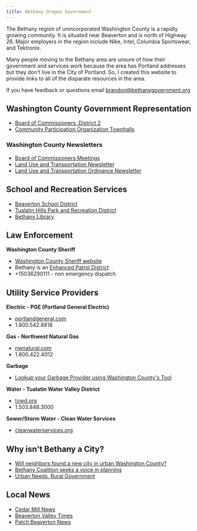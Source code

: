 ```yaml
---
title: Bethany Oregon Government
---
```


The Bethany region of unincorporated Washington County is a rapidly growing community. It is situated near Beaverton and is north of Highway 26. Major employers in the region include Nike, Intel, Columbia Sportswear, and Tektronix.

Many people moving to the Bethany area are unsure of how their government and services work because the area has Portland addresses but they don't live in the City of Portland. So, I created this website to provide links to all of the disparate resources in the area.

If you have feedback or questions email [brandon@bethanygovernment.org](mailto:brandon@bethanygovernment.org)

## Washington County Government Representation

- [Board of Commissioners, District 2](https://www.co.washington.or.us/BOC/)
- [Community Participation Organization Townhalls](https://www.co.washington.or.us/CAO/CPO/CPO7/index.cfm)

### Washington County Newsletters 

- [Board of Commissioners Meetings](https://visitor.r20.constantcontact.com/manage/optin?v=001fF7rnIqcTi-efDs6tbz6P4Zqe-aNn04uFa7B904nc3O_FEI_7HuG0T9r4V5oZ4t-nMp1N7HJ5pVApjBC7DUxrxVWdzOLyafMyren-OV9Nck=)
- [Land Use and Transportation Newsletter](https://www.co.washington.or.us/LUT/News/lutnews.cfm)
- [Land Use and Transportation Ordinance Newsletter](https://visitor.r20.constantcontact.com/manage/optin?v=001r_BcLGtJHgS3BFjdpxB6osB05wTLvknM-wOtCL1zAy8blCTU8isXEnquWqh8hrWXjSl-lunCNohHIB69SPDiPUbIzO9hngaMCCHvN5OGwPD-fCvpIE6LlI4B0AEy4TZqmS14xl80SdQ6bvwXAiSs62mAvCrQk7jzV4YTS0S21ZKx_VJZDOlJ9H79W3Se-yzLcJSGxTZSiz4y0cDBMpYUsGeiV4ZbuncG-8IG32QX5asgS9wMz221pQ==)

## School and Recreation Services

- [Beaverton School District](https://www.beaverton.k12.or.us)
- [Tualatin Hills Park and Recreation District](http://www.thprd.org)
- [Bethany Library](https://www.wccls.org/libraries/cedarmillbethany)

## Law Enforcement

**Washington County Sheriff**

- [Washington County Sheriff website](https://www.co.washington.or.us/sheriff/) 
- Bethany is an [Enhanced Patrol District](https://www.co.washington.or.us/ESPD)
- +15036290111 - non emergency dispatch

## Utility Service Providers

**Electric - PGE (Portland General Electric)**

- [portlandgeneral.com](https://www.portlandgeneral.com)
- 1.800.542.8818

**Gas - Northwest Natural Gas**

- [nwnatural.com](https://www.nwnatural.com)
- 1.800.422.4012

**Garbage**

- [Lookup your Garbage Provider using Washington County's Tool](https://www.co.washington.or.us/HHS/SWR/#whopicksup)

**Water - Tualatin Water Valley District**

- [tvwd.org](https://www.tvwd.org/)
- 1.503.848.3000

**Sewer/Storm Water - Clean Water Services**

- [cleanwaterservices.org](http://cleanwaterservices.org/)

## Why isn't Bethany a City?

- [Will neighbors found a new city in urban Washington County?](https://pamplinmedia.com/pt/9-news/525649-418070-will-neighbors-found-a-new-city-in-urban-washington-county?wallit_nosession=1)
- [Bethany Coalition seeks a voice in planning](https://cedarmillnews.com/legacy/archive/1205/bethany_coalition.html)
- [Urban Needs, Rural Government](https://cedarmillnews.com/legacy/UrbanNeeds/)

## Local News

- [Cedar Mill News](https://cedarmillnews.com)
- [Beaverton Valley Times](https://pamplinmedia.com/beaverton-valley-times-home/)
- [Patch Beaverton News](https://patch.com/oregon/beaverton) 
